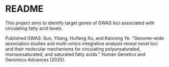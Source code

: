 # README

This project aims to identify target genes of GWAS loci associated with circulating fatty acid levels. 

Published GWAS: Sun, Yitang, Huifang Xu, and Kaixiong Ye. "Genome-wide association studies and multi-omics integrative analysis reveal novel loci and their molecular mechanisms for circulating polyunsaturated, monounsaturated, and saturated fatty acids." Human Genetics and Genomics Advances (2025).

